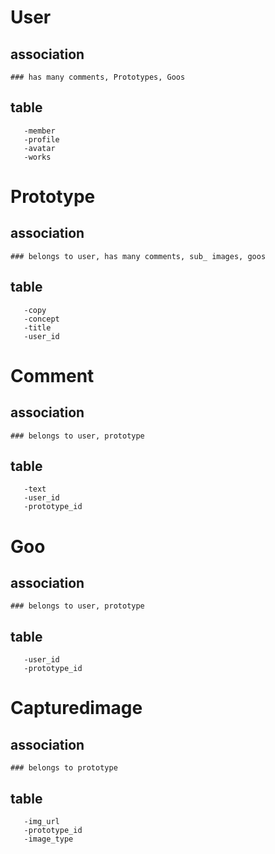 # User
  ## association
    ### has many comments, Prototypes, Goos
  ## table
       -member
       -profile
       -avatar
       -works

# Prototype
  ## association
    ### belongs to user, has many comments, sub_ images, goos
  ## table
       -copy
       -concept
       -title
       -user_id

# Comment
  ## association
    ### belongs to user, prototype
  ## table
       -text
       -user_id
       -prototype_id

# Goo
  ## association
    ### belongs to user, prototype
  ## table
       -user_id
       -prototype_id

# Capturedimage
  ## association
    ### belongs to prototype
  ## table
       -img_url
       -prototype_id
       -image_type


